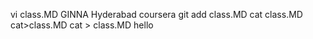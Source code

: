vi class.MD
GINNA Hyderabad coursera
git add class.MD
cat class.MD
cat>class.MD
cat > class.MD
hello


